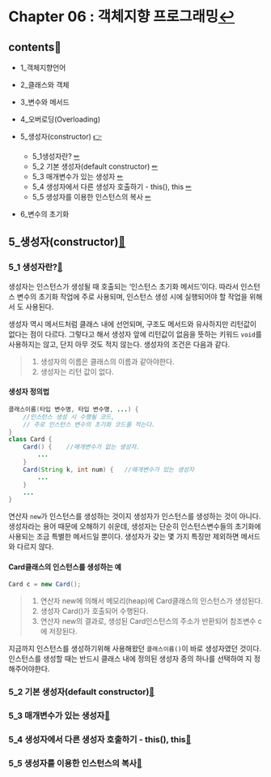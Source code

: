 # Chapter 06 : 객체지향 프로그래밍[↩](../../../)

## contents📑<a id='contents'></a>

* 1_객체지향언어
* 2_클래스와 객체
* 3_변수와 메서드
* 4_오버로딩(Overloading)
* 5_생성자(constructor) [👉](##5생성자(constructor)📑)
  * 5_1생성자란? [✏](#5_1)
  * 5_2 기본 생성자(default constructor) [✏](#5_2)
  * 5_3 매개변수가 있는 생성자 [✏](#5_3)
  * 5_4 생성자에서 다른 생성자 호출하기 - this(), this [✏](#5_4)
  * 5_5 생성자를 이용한 인스턴스의 복사 [✏](#5_5)

* 6_변수의 초기화

## 5_생성자(constructor)[📑](#contents)

### 5_1 생성자란?[📑](#contents)<a id='5_1'></a>

  생성자는 인스턴스가 생성될 때 호출되는 ‘인스턴스 초기화 메서드’이다. 따라서 인스턴스 변수의 초기화 작업에 주로 사용되며, 인스턴스 생성 시에 실행되어야 할 작업을 위해서 도 사용된다.

[^참고 | 인스턴스 초기화]: 인스턴스 변수들을 초기화 하는 것을 의미함.

 생성자 역시 메서드처럼 클래스 내에 선언되며, 구조도 메서드와 유사하지만 리턴값이 없다는 점이 다르다. 그렇다고 해서 생성자 앞에 리턴값이 없음을 뜻하는 키워드 `void`를 사용하지는 않고, 단지 아무 것도 적지 않는다. 생성자의 조건은 다음과 같다.

> 1. 생성자의 이름은 클래스의 이름과 같아야한다.
> 2. 생성자는 리턴 값이 없다.

[^참고]: 생성자도 메서드이기 때문에 리턴값이 없다는 의미의 `void`를 붙여야 하지만, 모든 생성자가 리턴값이 없으므로  `void`  를 생략할 수 있게 한 것이다.

#### 생성자 정의법

```java
클래스이름(타입 변수명, 타입 변수명, ...) {
    //인스턴스 생성 시 수행될 코드,
    // 주로 인스턴스 변수의 초기화 코드를 적는다.    
}
class Card {
    Card() {	//매개변수가 없는 생성자.
        ...
    }
    Card(String k, int num) {	//매개변수가 있는 생성자
        ...
    }
    ...
}
```

 연산자 `new`가 인스턴스를 생성하는 것이지 생성자가 인스턴스를 생성하는 것이 아니다. 생성자라는 용어 때문에 오해하기 쉬운데, 생성자는 단순히 인스턴스변수들의 초기화에 사용되는 조금 특별한 메서드일 뿐이다. 생성자가 갖는 몇 가지 특징만 제외하면 메서드와 다르지 않다.

#### Card클래스의 인스턴스를 생성하는 예

```java
Card c = new Card();
```

> 1. 연산자 new에 의해서 메모리(heap)에 Card클래스의 인스턴스가 생성된다.
> 2. 생성자 Card()가 호출되어 수행된다.
> 3. 연산자 new의 결과로, 생성된 Card인스턴스의 주소가 반환되어 참조변수 c에 저장된다.

 지금까지 인스턴스를 생성하기위해 사용해왔던 `클래스이름()`이 바로 생성자였던 것이다. 인스턴스를 생성할 때는 반드시 클래스 내에 정의된 생성자 중의 하나를 선택하여 지 정해주어야한다.

### 5_2 기본 생성자(default constructor)[📑](#contents)<a id='5_2'></a>



### 5_3 매개변수가 있는 생성자[📑](#contents)<a id='5_3'></a>



### 5_4 생성자에서 다른 생성자 호출하기 - this(), this[📑](#contents)<a id='5_4'></a>



### 5_5 생성자를 이용한 인스턴스의 복사[📑](#contents)<a id='5_5'></a>
